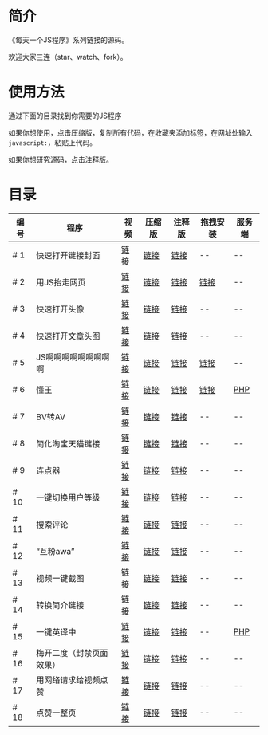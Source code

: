 # 简介

《每天一个JS程序》系列链接的源码。

欢迎大家三连（star、watch、fork）。

# 使用方法

通过下面的目录找到你需要的JS程序

如果你想使用，点击压缩版，复制所有代码，在收藏夹添加标签，在网址处输入`javascript:`，粘贴上代码。

如果你想研究源码，点击注释版。

# 目录

编号 | 程序 | 视频 | 压缩版 | 注释版 | 拖拽安装 | 服务端
-|-|-|-|-|-|-
\# 1 | 快速打开链接封面 | [链接](https://www.bilibili.com/video/BV1kK4y1x7Vw) | [链接](https://github.com/imba97/js/blob/master/js-1.mini.js) | [链接](https://github.com/imba97/js/blob/master/js-1.js) | -- | --
\# 2 | 用JS抬走网页 | [链接](https://www.bilibili.com/video/BV1Mf4y1m7ff) | [链接](https://github.com/imba97/js/blob/master/js-2.mini.js) | [链接](https://github.com/imba97/js/blob/master/js-2.js) | [链接](https://imba97.cn/archives/628) | --
\# 3 | 快速打开头像 | [链接](https://www.bilibili.com/video/BV1j54y1Q7jq) | [链接](https://github.com/imba97/js/blob/master/js-3.mini.js) | [链接](https://github.com/imba97/js/blob/master/js-3.js) | -- | --
\# 4 | 快速打开文章头图 | [链接](https://www.bilibili.com/video/BV1wg4y1q7EX) | [链接](https://github.com/imba97/js/blob/master/js-4.mini.js) | [链接](https://github.com/imba97/js/blob/master/js-4.js) | -- | --
\# 5 | JS啊啊啊啊啊啊啊啊啊 | [链接](https://www.bilibili.com/video/BV1Mt4y1y7Hu) | [链接](https://github.com/imba97/js/blob/master/js-5.mini.js) | [链接](https://github.com/imba97/js/blob/master/js-5.js) | [链接](https://imba97.cn/archives/629) | --
\# 6 | 懂王 | [链接](https://www.bilibili.com/video/BV1jt4y1y7zs) | [链接](https://github.com/imba97/js/blob/master/js-6.mini.js) | [链接](https://github.com/imba97/js/blob/master/js-6.js) | [链接](https://imba97.cn/archives/632) | [PHP](https://github.com/imba97/js/blob/master/js-6.server.php)
\# 7 | BV转AV | [链接](https://www.bilibili.com/video/BV1sv411677s) | [链接](https://github.com/imba97/js/blob/master/js-7.mini.js) | [链接](https://github.com/imba97/js/blob/master/js-7.js) | -- | --
\# 8 | 简化淘宝天猫链接 | [链接](https://www.bilibili.com/video/BV1qg4y1i7DN) | [链接](https://github.com/imba97/js/blob/master/js-8.mini.js) | [链接](https://github.com/imba97/js/blob/master/js-8.js) | -- | --
\# 9 | 连点器 | [链接](https://www.bilibili.com/video/BV1Rg4y1i7Bb) | [链接](https://github.com/imba97/js/blob/master/js-9.mini.js) | [链接](https://github.com/imba97/js/blob/master/js-9.js) | -- | --
\# 10 | 一键切换用户等级 | [链接](https://www.bilibili.com/video/BV14z411i7KJ) | [链接](https://github.com/imba97/js/blob/master/js-10.mini.js) | [链接](https://github.com/imba97/js/blob/master/js-10.js) | -- | --
\# 11 | 搜索评论 | [链接](https://www.bilibili.com/video/BV1kK4y1x7Q4) | [链接](https://github.com/imba97/js/blob/master/js-11.mini.js) | [链接](https://github.com/imba97/js/blob/master/js-11.js) | -- | --
\# 12 | “互粉awa” | [链接](https://www.bilibili.com/video/BV1oi4y1s7Ut) | [链接](https://github.com/imba97/js/blob/master/js-12.mini.js) | [链接](https://github.com/imba97/js/blob/master/js-12.js) | -- | --
\# 13 | 视频一键截图 | [链接](https://www.bilibili.com/video/BV1xz4y197jc) | [链接](https://github.com/imba97/js/blob/master/js-13.mini.js) | [链接](https://github.com/imba97/js/blob/master/js-13.js) | -- | --
\# 14 | 转换简介链接 | [链接](https://www.bilibili.com/video/BV1m5411p7kd) | [链接](https://github.com/imba97/js/blob/master/js-14.mini.js) | [链接](https://github.com/imba97/js/blob/master/js-14.js) | -- | --
\# 15 | 一键英译中 | [链接](https://www.bilibili.com/video/BV1Zt4y1C71S) | [链接](https://github.com/imba97/js/blob/master/js-15.mini.js) | [链接](https://github.com/imba97/js/blob/master/js-15.js) | -- | [PHP](https://github.com/imba97/js/blob/master/js-15.server.php)
\# 16 | 梅开二度（封禁页面效果） | [链接](https://www.bilibili.com/video/BV1Hi4y1G782) | [链接](https://github.com/imba97/js/blob/master/js-16.mini.js) | [链接](https://github.com/imba97/js/blob/master/js-16.js) | -- | --
\# 17 | 用网络请求给视频点赞 | [链接](https://www.bilibili.com/video/BV11z4y1Q7uw) | [链接](https://github.com/imba97/js/blob/master/js-17.mini.js) | [链接](https://github.com/imba97/js/blob/master/js-17.js) | -- | --
\# 18 | 点赞一整页 | [链接](https://www.bilibili.com/video/BV1k5411W7wE) | [链接](https://github.com/imba97/js/blob/master/js-18.mini.js) | [链接](https://github.com/imba97/js/blob/master/js-18.js) | -- | --